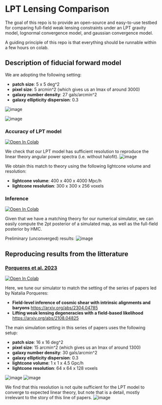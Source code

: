 # LPT Lensing Comparison

The goal of this repo is to provide an open-source and easy-to-use testbed for comparing full-field weak lensing constraints under an LPT gravity model, lognormal convergence model, and gaussian convergence model. 

A guiding principle of this repo is that everything should be runnable within a few hours on colab.


## Description of fiducial forward model

We are adopting the following setting:
- **patch size**: 5 x 5 deg^2
- **pixel size**: 5 arcmin^2 (which gives us an lmax of around 3000)
- **galaxy number density**: 27 gals/arcmin^2
- **galaxy ellipticity dispersion**: 0.3

![image](https://github.com/EiffL/LPTLensingComparison/assets/861591/24994aeb-87fd-4644-8005-249cd6fbf1c4)

![image](https://github.com/EiffL/LPTLensingComparison/assets/861591/8a068d7e-8df4-4ac8-81e5-00efccd70111)

### Accuracy of LPT model
<a href="https://colab.research.google.com/github/EiffL/LPTLensingComparison/blob/main/notebooks/LPTLensingAccuracyTest.ipynb" target="_parent"><img src="https://colab.research.google.com/assets/colab-badge.svg" alt="Open In Colab"/></a>

We check that our LPT model has sufficient resolution to reproduce the linear theory angular power spectra (i.e. without halofit).
![image](https://github.com/EiffL/LPTLensingComparison/assets/861591/05e19df0-db65-4527-a93e-455f78d66726)

We obtain this match to theory using the following lightcone volume and resolution:
- **lightcone volume**: 400 x 400 x 4000 Mpc/h
- **lightcone resolution**: 300 x 300 x 256 voxels

### Inference
<a href="https://colab.research.google.com/github/EiffL/LPTLensingComparison/blob/main/notebooks/Inference.ipynb" target="_parent"><img src="https://colab.research.google.com/assets/colab-badge.svg" alt="Open In Colab"/></a>

Given that we have a matching theory for our numerical simulator, we can easily compute the 2pt posterior of a simulated map, as well as the full-field posterior by HMC.

Preliminary (unconverged) results:
![image](https://github.com/EiffL/LPTLensingComparison/assets/861591/aad2834d-4252-4e31-94ab-13e91b56fb1f)

## Reproducing results from the litterature

### [Porqueres et al. 2023](https://arxiv.org/abs/2304.04785)
<a href="https://colab.research.google.com/github/EiffL/LPTLensingComparison/blob/main/notebooks/AccuracyTest_Porqueres2023.ipynb" target="_parent"><img src="https://colab.research.google.com/assets/colab-badge.svg" alt="Open In Colab"/></a>

Here, we tune our simulator to match the setting of the series of papers led by Natalia Porqueres:
- **Field-level inference of cosmic shear with intrinsic alignments and baryons** https://arxiv.org/abs/2304.04785
- **Lifting weak lensing degeneracies with a field-based likelihood** https://arxiv.org/abs/2108.04825

The main simulation setting in this series of papers uses the following setup:
- **patch size**: 16 x 16 deg^2
- **pixel size**: 15 arcmin^2 (which gives us an lmax of around 1300)
- **galaxy number density**: 30 gals/arcmin^2
- **galaxy ellipticity dispersion**: 0.3
- **lightcone volume**: 1 x 1 x 4.5 Gpc/h
- **lightcone resolution**: 64 x 64 x 128 voxels

![image](https://github.com/EiffL/LPTLensingComparison/assets/861591/024a8099-911d-4bdd-afe7-8dc284f21be2)
![image](https://github.com/EiffL/LPTLensingComparison/assets/861591/92f20cf1-c32f-4923-b781-63bde07aa0c3)

We find that this resolution is not quite sufficient for the LPT model to converge to expected linear theory, but note that is a detail, mostly irrelevant to the story of this line of papers.
![image](https://github.com/EiffL/LPTLensingComparison/assets/861591/0ff91152-1771-4490-807a-a1241d5ee128)


